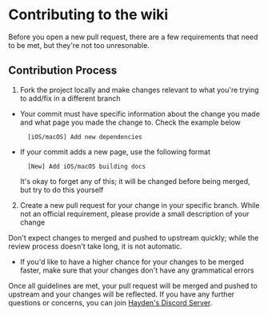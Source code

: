 # Contributing to the wiki

Before you open a new pull request, there are a few requirements that need to be met, but they're not too unresonable.

## Contribution Process

1. Fork the project locally and make changes relevant to what you're trying to add/fix in a different branch

- Your commit must have specific information about the change you made and what page you made the change to. Check the example below

        [iOS/macOS] Add new dependencies

- If your commit adds a new page, use the following format

        [New] Add iOS/macOS building docs

  It's okay to forget any of this; it will be changed before being merged, but try to do this yourself

2. Create a new pull request for your change in your specific branch. While not an official requirement, please provide a small description of your change

Don't expect changes to merged and pushed to upstream quickly; while the review process doesn't take long, it is not automatic.

- If you'd like to have a higher chance for your changes to be merged faster, make sure that your changes don't have any grammatical errors

Once all guidelines are met, your pull request will be merged and pushed to upstream and your changes will be reflected. If you have any further questions or concerns, you can join [Hayden's Discord Server](https://diatr.us/discord).
